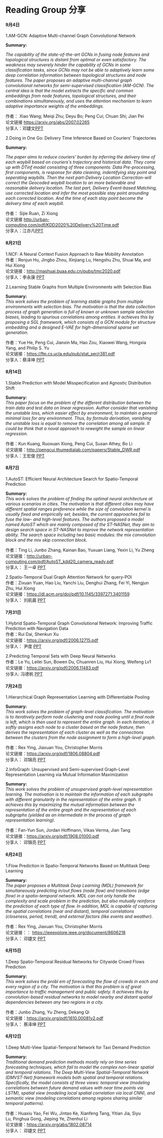 # Reading Group 分享

#### 9月4日<br>
1.AM-GCN: Adaptive Multi-channel Graph Convolutional Network<br>

**Summary:**<br>

  *The capability of the state-of-the-art GCNs in fusing node features and topological structures is distant from optimal or even satisfactory. The weakness may severely hinder the capability of GCNs in some classification tasks, since GCNs may not be able to adaptively learn some deep correlation information between topological structures and node features. The paper proposes an adaptive multi-channel graph convolutional networks for semi-supervised classification (AM-GCN). The central idea is that the model extracts the specific and common embeddings from node features, topological structures, and their combinations simultaneously, and uses the attention mechanism to learn adaptive importance weights of the embeddings.*

作者： Xiao Wang; Meiqi Zhu; Deyu Bo; Peng Cui; Chuan Shi; Jian Pei<br>
论文链接 https://arxiv.org/abs/2007.02265<br>
分享人：邓婕文[PPT](/ppt/邓婕文-ReadingGroup-20200904.pptx)

2.Doing in One Go: Delivery Time Inference
Based on Couriers’ Trajectories<br>

**Summary:**<br>

  *The paper aims to reduce couriers' burden by inferring the delivery time of each waybill based on couriers's trajectory and historical data. They come up with DTinf model consisting of three components:  Data Pre-processing, first components, is response for data cleaning, indentifying stay point and seperating waybills. Then the next part-Delivery Location Correction-will correct the Geocoded waybill location to an more believable and reasonable delivery location.  The last part, Delivery Event-based Matching, use corrected location and infer the most possible stay point arounding each corrected location. And the time of each stay point become the delivery time of each waybill.*

作者： Sijie Ruan, Zi Xiong<br>
论文链接 http://urban-computing.com/pdf/KDD2020%20Delivery%20Time.pdf<br>
分享人：江亦凡[PPT](/ppt/reading_group_9.4.江亦凡.pptx)


#### 8月21日<br>
1.NCF: A Neural Context Fusion Approach to Raw Mobility Annotation <br>
作者：Renjun Hu, Jingbo Zhou, Xinjiang Lu, Hengshu Zhu, Shuai Ma, and Hui Xiong <br>
论文链接：http://mashuai.buaa.edu.cn/pubs/tmc2020.pdf <br>
分享人：李永康  [PPT](/ppt/李永康NCF分享.pptx)

2.Learning Stable Graphs from Multiple Environments with Selection Bias <br>

**Summary:**<br>
*This work solves the problem of learning stable graphs from multiple environments with selection bias. The motivation is that the data collection process of graph generation is full of known or unknown sample selection biases, leading to spurious correlations among entities. It achieves this by proposing a SGL framework, which consists of a GCN module for structure embedding and a designed E-VAE for high-dimensional sparse set generation.* <br>

作者：Yue He, Peng Cui, Jianxin Ma, Hao Zou, Xiaowei Wang, Hongxia Yang, and Philip S. Yu <br>
论文链接：https://ftp.cs.ucla.edu/pub/stat_ser/r381.pdf<br>
分享人：蔡泽坤  [PPT](/ppt/Zekun_Cai_20200821.pptx)

#### 8月14日<br>
1.Stable Prediction with Model Misspecification and Agnostic Distribution Shift<br>

**Summary:**<br>
*This paper focus on the problem of the different distribution between the train data and test data on linear regression. Author consider that vanishing the unstable loss, which easier effect by environment, to maintain a general minimal loss for any environment. Thus, by formula derivation, vanishing the unstable loss is equal to remove the correlation among all sample. It could be think that a noval approach to reweight the sample on linear regression.* <br>

作者：Kun Kuang, Ruoxuan Xiong, Peng Cui, Susan Athey, Bo Li <br>
论文链接：http://pengcui.thumedialab.com/papers/Stable_DWR.pdf <br>
分享人：王宏俊  [PPT](/ppt/Reading%20group%208.14.ppt)



#### 8月7日<br>
1.AutoST: Efficient Neural Architecture Search for Spatio-Temporal Prediction<br>

**Summary:**<br>
*This work solves the problem of finding the optimal neural architecture at various scenarios in cities. The motivation is that different cities may have different spatial ranges preference while the size of convolution kernel is usually fixed and empirically set, besides, the current approaches fail to fuse the low- and high-level features. The authors proposed a model named AutoST which are mainly composed of the ST-NASNet, they aim to design search space in ST-NASNet to improve the network representation ability. The search space including two basic modules: the mix convolution block and the mix skip connection block.*<br>

作者：Ting Li, Junbo Zhang, Kainan Bao, Yuxuan Liang, Yexin Li, Yu Zheng <br>
论文链接：http://urban-computing.com/pdf/AutoST_kdd20_camera_ready.pdf <br>
分享人： 王一卓 [PPT](/ppt/AutoST.pptx)

2.Spatio-Temporal Dual Graph Attention Network for query-POI <br>
作者：Zixuan Yuan, Hao Liu, Yanchi Liu, Denghui Zhang, Fei Yi, Nengjun Zhu, Hui Xiong<br>
论文链接：https://dl.acm.org/doi/pdf/10.1145/3397271.3401159 <br>
分享人： 刘航晨 [PPT](/ppt/STDGAT.pptx)

#### 7月31日<br>
1.Hybrid Spatio-Temporal Graph Convolutional Network:
Improving Traffic Prediction with Navigation Data<br>
作者：Rui Dai, Shenkun Xu <br>
论文链接：https://arxiv.org/pdf/2006.12715.pdf <br>
分享人： 尹度 [PPT](/ppt/yindu-H-STGCN-0731.pdf)

2.Predicting Temporal Sets with Deep Neural Networks<br>
作者：Le Yu, Leilei Sun, Bowen Du, Chuanren Liu, Hui Xiong, Weifeng Lv1<br>
论文链接：https://arxiv.org/pdf/2006.11483.pdf <br>
分享人: 冯德帆  [PPT](/ppt/Predicting%20Temporal%20Sets%20with%20Deep%20Neural%20Networks.ppt)

#### 7月24日<br>
1.Hierarchical Graph Representation Learning with Differentiable Pooling<br>

**Summary:**<br>
*This work solves the problem of graph-level classification. The motivation is to iteratively perform node clustering and node pooling until a final node is left, which is then used to represent the entire graph. In each iteration, it softly assigns each node to a cluster based on the node feature, then derives the representation of each cluster as well as the connections between the clusters from the node assignment to form a high-level graph.*<br>

作者：Rex Ying, Jiaxuan You, Christopher Morris <br>
论文链接：https://arxiv.org/pdf/1806.08804.pdf <br>
分享人： 邓锦亮 [PPT](/ppt/Graph%20Representation%20Learning.pptx)

2.InfoGraph: Unsupervised and Semi-supervised Graph-Level Representation Learning via Mutual Information Maximization<br>

**Summary:**<br>
*This work solves the problem of unsupervised graph-level representation learning. The motivation is to maintain the information of each subgraphs with different granularity in the representation of the entire graph. It achieves this by maximizing the mutual information between the representation of the entire graph and the representation of each subgraphs (yielded as an intermediate in the process of graph representation learning).*<br>

作者：Fan-Yun Sun, Jordan Hoffmann, Vikas Verma, Jian Tang <br>
论文链接：https://arxiv.org/pdf/1908.01000.pdf <br>
分享人： 邓锦亮 [PPT](/ppt/Graph%20Representation%20Learning.pptx)

#### 6月24日<br>
1.Flow Prediction in Spatio-Temporal Networks Based on Multitask Deep Learning<br>

**Summary:**<br>
*The paper proposes a Multitask Deep Learning (MDL) framework for simultaneously predicting in/out flows (node flow) and transitions (edge flow) in a spatio-temporal network. MDL can not only handle the complexity and scale problem in the prediction, but also mutually reinforce the prediction of each type of flow. In addition, MDL is capable of capturing the spatial correlations (near and distant), temporal correlations (closeness, period, trend), and external factors (like events and weather).*<br>

作者：Rex Ying, Jiaxuan You, Christopher Morris <br>
论文链接：： https://ieeexplore.ieee.org/document/8606218 <br>
分享人： 邓婕文 [PPT](/ppt/邓婕文-ReadingGroup-20200624.pptx)

#### 6月15日<br>
1.Deep Spatio-Temporal Residual Networks for Citywide Crowd Flows Prediction<br>

**Summary:**<br>
*This work solves the probl
em of forecasting the flow of crowds in each and every region of a city. The motivation is that this problem is of great importance to traffic management and public safety. It achieves this by convolution-based residual networks to model nearby and distant spatial dependencies between any two regions in a city.*<br>

作者：Junbo Zhang, Yu Zheng, Dekang Qi<br>
论文链接：https://arxiv.org/pdf/1610.00081v2.pdf <br>
分享人： 蔡泽坤 [PPT](/ppt/Zekun_Cai_20200605.pptx)

#### 6月12日<br>
1.Deep Multi-View Spatial-Temporal Network for Taxi Demand Prediction<br>

**Summary:**<br>
*Traditional demand prediction methods mostly rely on time series forecasting techniques, which fail to model the complex  non-linear spatial and temporal relations. The Deep Multi-View Spatial-Temporal Network (DMVST-Net) framework models both spatial and temporal relations. Specifically, the model consists of three views: temporal view (modeling correlations between future demand values with near time points via LSTM), spatial view (modeling local spatial correlation via local CNN), and semantic view (modeling correlations among regions sharing similar temporal patterns).*<br>

作者：Huaxiu Yao, Fei Wu, Jintao Ke, Xianfeng Tang, Yitian Jia, Siyu Lu, Pinghua Gong, Jieping Ye, Zhenhui Li<br>
论文链接：https://arxiv.org/abs/1802.08714<br>
分享人： 邓婕文 [PPT](/ppt/邓婕文-ReadingGroup-20200612.pptx)



